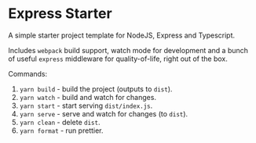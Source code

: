 # Express Starter

A simple starter project template for NodeJS, Express and Typescript.

Includes `webpack` build support, watch mode for development and a bunch of useful `express` middleware for quality-of-life, right out of the box.

Commands:
1. `yarn build` - build the project (outputs to `dist`).
2. `yarn watch` - build and watch for changes.
3. `yarn start` - start serving `dist/index.js`.
4. `yarn serve` - serve and watch for changes (to `dist`).
5. `yarn clean` - delete `dist`.
6. `yarn format` - run prettier.